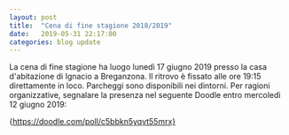 ```yaml
---
layout: post
title:  "Cena di fine stagione 2018/2019"
date:   2019-05-31 22:17:00
categories: blog update
---
```

La cena di fine stagione ha luogo lunedì 17 giugno 2019 presso la casa d'abitazione di Ignacio a Breganzona. Il ritrovo è fissato alle ore 19:15 direttamente in loco. Parcheggi sono disponibili nei dintorni. Per ragioni organizzative, segnalare la presenza nel seguente Doodle entro mercoledì 12 giugno 2019:

{https://doodle.com/poll/c5bbkn5yqvt55mrx}